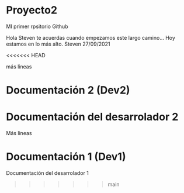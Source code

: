 # Proyecto2
MI primer rpsitorio Github



Hola Steven te acuerdas cuando empezamos este largo camino...
Hoy estamos en lo más alto.
Steven 27/09/2021

<<<<<<< HEAD

más lineas
# Documentación 2 (Dev2)
Documentación del desarrolador 2
=======
Más lineas
# Documentación 1 (Dev1)
Documentación del desarrolador 1
>>>>>>> main
